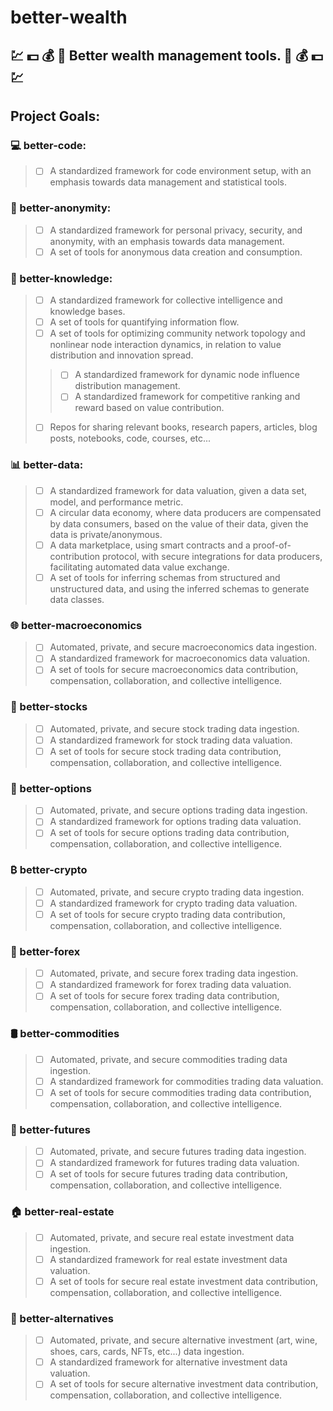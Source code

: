 # better-wealth
## 💹 💵 💰 🤑 Better wealth management tools. 🤑 💰 💵 💹
## Project Goals:
### 💻 better-code:
> - [ ] A standardized framework for code environment setup, with an emphasis towards data management and statistical tools.
### 🥸 better-anonymity:
> - [ ] A standardized framework for personal privacy, security, and anonymity, with an emphasis towards data management.
> - [ ] A set of tools for anonymous data creation and consumption.
### 🧠 better-knowledge:
> - [ ] A standardized framework for collective intelligence and knowledge bases.
> - [ ] A set of tools for quantifying information flow.
> - [ ] A set of tools for optimizing community network topology and nonlinear node interaction dynamics, in relation to value distribution and innovation spread.
> > - [ ] A standardized framework for dynamic node influence distribution management.
> > - [ ] A standardized framework for competitive ranking and reward based on value contribution.
> - [ ] Repos for sharing relevant books, research papers, articles, blog posts, notebooks, code, courses, etc...
### 📊 better-data:
> - [ ] A standardized framework for data valuation, given a data set, model, and performance metric.
> - [ ] A circular data economy, where data producers are compensated by data consumers, based on the value of their data, given the data is private/anonymous.
> - [ ] A data marketplace, using smart contracts and a proof-of-contribution protocol, with secure integrations for data producers, facilitating automated data value exchange.
> - [ ] A set of tools for inferring schemas from structured and unstructured data, and using the inferred schemas to generate data classes.
### 🌐 better-macroeconomics 
> - [ ] Automated, private, and secure macroeconomics data ingestion.
> - [ ] A standardized framework for macroeconomics data valuation.
> - [ ] A set of tools for secure macroeconomics data contribution, compensation, collaboration, and collective intelligence.
### 🐂 better-stocks 
> - [ ] Automated, private, and secure stock trading data ingestion.
> - [ ] A standardized framework for stock trading data valuation.
> - [ ] A set of tools for secure stock trading data contribution, compensation, collaboration, and collective intelligence.
### 📑 better-options
> - [ ] Automated, private, and secure options trading data ingestion.
> - [ ] A standardized framework for options trading data valuation.
> - [ ] A set of tools for secure options trading data contribution, compensation, collaboration, and collective 
intelligence.
### ₿ better-crypto
> - [ ] Automated, private, and secure crypto trading data ingestion.
> - [ ] A standardized framework for crypto trading data valuation.
> - [ ] A set of tools for secure crypto trading data contribution, compensation, collaboration, and collective 
intelligence.
### 💱 better-forex
> - [ ] Automated, private, and secure forex trading data ingestion.
> - [ ] A standardized framework for forex trading data valuation.
> - [ ] A set of tools for secure forex trading data contribution, compensation, collaboration, and collective intelligence.
### 🛢 better-commodities
> - [ ] Automated, private, and secure commodities trading data ingestion.
> - [ ] A standardized framework for commodities trading data valuation.
> - [ ] A set of tools for secure commodities trading data contribution, compensation, collaboration, and collective intelligence.
### 🔮 better-futures
> - [ ] Automated, private, and secure futures trading data ingestion.
> - [ ] A standardized framework for futures trading data valuation.
> - [ ] A set of tools for secure futures trading data contribution, compensation, collaboration, and collective intelligence.
### 🏠 better-real-estate
> - [ ] Automated, private, and secure real estate investment data ingestion.
> - [ ] A standardized framework for real estate investment data valuation.
> - [ ] A set of tools for secure real estate investment data contribution, compensation, collaboration, and 
collective intelligence.
### 🎨 better-alternatives
> - [ ] Automated, private, and secure alternative investment (art, wine, shoes, cars, cards, NFTs, etc...) data ingestion.
> - [ ] A standardized framework for alternative investment data valuation.
> - [ ] A set of tools for secure alternative investment data contribution, compensation, collaboration, and collective intelligence.
